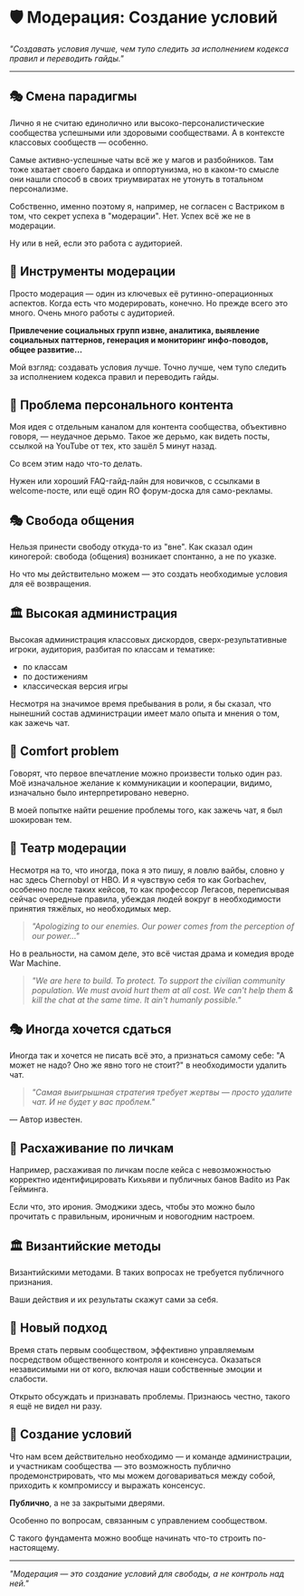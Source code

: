 # 🛡️ Модерация: Создание условий

*"Создавать условия лучше, чем тупо следить за исполнением кодекса правил и переводить гайды."*

---

## 🎭 Смена парадигмы

Лично я не считаю единолично или высоко-персоналистические сообщества успешными или здоровыми сообществами. А в контексте классовых сообществ — особенно.

Самые активно-успешные чаты всё же у магов и разбойников. Там тоже хватает своего бардака и оппортунизма, но в каком-то смысле они нашли способ в своих триумвиратах не утонуть в тотальном персонализме.

Собственно, именно поэтому я, например, не согласен с Вастриком в том, что секрет успеха в "модерации". Нет. Успех всё же не в модерации.

Ну или в ней, если это работа с аудиторией.

## 🔧 Инструменты модерации

Просто модерация — один из ключевых её рутинно-операционных аспектов. Когда есть что модерировать, конечно. Но прежде всего это много. Очень много работы с аудиторией.

**Привлечение социальных групп извне, аналитика, выявление социальных паттернов, генерация и мониторинг инфо-поводов, общее развитие...**

Мой взгляд: создавать условия лучше. Точно лучше, чем тупо следить за исполнением кодекса правил и переводить гайды.

## 🎪 Проблема персонального контента

Моя идея с отдельным каналом для контента сообщества, объективно говоря, — неудачное дерьмо. Такое же дерьмо, как видеть посты, ссылкой на YouTube от тех, кто зашёл 5 минут назад.

Со всем этим надо что-то делать.

Нужен или хороший FAQ-гайд-лайн для новичков, с ссылками в welcome-посте, или ещё один RO форум-доска для само-рекламы.

## 🎭 Свобода общения

Нельзя принести свободу откуда-то из "вне". Как сказал один киногерой: свобода (общения) возникает спонтанно, а не по указке.

Но что мы действительно можем — это создать необходимые условия для её возвращения.

## 🏛️ Высокая администрация

Высокая администрация классовых дискордов, сверх-результативные игроки, аудитория, разбитая по классам и тематике:

- по классам
- по достижениям  
- классическая версия игры

Несмотря на значимое время пребывания в роли, я бы сказал, что нынешний состав администрации имеет мало опыта и мнения о том, как зажечь чат.

## 🎯 Comfort problem

Говорят, что первое впечатление можно произвести только один раз. Моё изначальное желание к коммуникации и кооперации, видимо, изначально было интерпретировано неверно.

В моей попытке найти решение проблемы того, как зажечь чат, я был шокирован тем.

## 🎪 Театр модерации

Несмотря на то, что иногда, пока я это пишу, я ловлю вайбы, словно у нас здесь Chernobyl от HBO. И я чувствую себя то как Gorbachev, особенно после таких кейсов, то как профессор Легасов, переписывая сейчас очередные правила, убеждая людей вокруг в необходимости принятия тяжёлых, но необходимых мер.

> *"Apologizing to our enemies. Our power comes from the perception of our power..."*

Но в реальности, на самом деле, это всё чистая драма и комедия вроде War Machine.

> *"We are here to build. To protect. To support the civilian community population. We must avoid hurt them at all cost. We can't help them & kill the chat at the same time. It ain't humanly possible."*

## 🎭 Иногда хочется сдаться

Иногда так и хочется не писать всё это, а признаться самому себе: "А может не надо? Оно же явно того не стоит?" в необходимости удалить чат.

> *"Самая выигрышная стратегия требует жертвы — просто удалите чат. И не будет у вас проблем."*

— Автор известен.

## 🎪 Расхаживание по личкам

Например, расхаживая по личкам после кейса с невозможностью корректно идентифицировать Кихьяви и публичных банов Badito из Рак Гейминга.

Если что, это ирония. Эмоджики здесь, чтобы это можно было прочитать с правильным, ироничным и новогодним настроем.

## 🏛️ Византийские методы

Византийскими методами. В таких вопросах не требуется публичного признания.

Ваши действия и их результаты скажут сами за себя.

## 🎯 Новый подход

Время стать первым сообществом, эффективно управляемым посредством общественного контроля и консенсуса. Оказаться независимыми ни от кого, включая наши собственные эмоции и слабости.

Открыто обсуждать и признавать проблемы. Признаюсь честно, такого я ещё не видел ни разу.

## 🌟 Создание условий

Что нам всем действительно необходимо — и команде администрации, и участникам сообщества — это возможность публично продемонстрировать, что мы можем договариваться между собой, приходить к компромиссу и выражать консенсус.

**Публично**, а не за закрытыми дверями.

Особенно по вопросам, связанным с управлением сообществом.

С такого фундамента можно вообще начинать что-то строить по-настоящему.

---

*"Модерация — это создание условий для свободы, а не контроль над ней."* 
